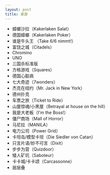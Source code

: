 ```yaml
---
layout: post
title: 桌游
---
```


- 蟑螂沙拉（Kakerlaken Salat）
- 德国蟑螂（Kakerlaken Poker）
- 谁是牛头王 （Take 6/6 nimmt!）
- 富饶之城（Citadels）
- Chromino
- UNO
- 三国杀标准版
- 方格游戏（Squares）
- 德国心脏病
- 七大奇迹（7wonders）
- 杰克在纽约（Mr. Jack in New York）
- 德州扑克
- 车票之旅（Ticket to Ride）
- 山屋惊魂/小黑屋（Betrayal at house on the hill）
- 我是大老板（I'm the Boss!）
- 僵尸商场（Mall of Horror）
- 马尼拉（MANILA）
- 电力公司（Power Grid）
- 卡坦岛/模型卡坦（Die Siedler von Catan）
- 只言片语/妙不可言（Dixit）
- 步步为营（Quizdoor）
- 矮人矿坑（Saboteur）
- 卡卡城/卡卡颂（Carcassonne）
- 层层叠
